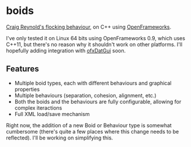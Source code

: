 # boids
[Craig Reynold's flocking behaviour](http://www.red3d.com/cwr/boids/), on C++ using [OpenFrameworks](http://openframeworks.cc).

I've only tested it on Linux 64 bits using OpenFrameworks 0.9, which uses C++11, but there's no reason why it shouldn't work on other platforms. I'll hopefully adding integration with [ofxDatGui](https://github.com/braitsch/ofxDatGui) soon.

## Features
 - Multiple boid types, each with different behaviours and graphical properties
 - Multiple behaviours (separation, cohesion, alignment, etc.)
 - Both the boids and the behaviours are fully configurable, allowing for complex iteractions
 - Full XML load/save mechanism

Right now, the addition of a new Boid or Behaviour type is somewhat cumbersome (there's quite a few places where this change needs to be reflected). I'll be working on simplifying this.
